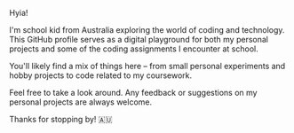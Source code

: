 Hyia!

I'm school kid from Australia exploring the world of coding and technology. This GitHub profile serves as a digital playground for both my personal projects and some of the coding assignments I encounter at school.

You'll likely find a mix of things here – from small personal experiments and hobby projects to code related to my coursework. 

Feel free to take a look around. Any feedback or suggestions on my personal projects are always welcome.

Thanks for stopping by! 🇦🇺
